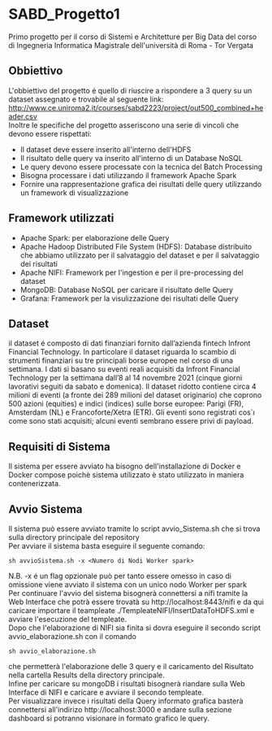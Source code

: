 # SABD_Progetto1
Primo progetto per il corso di Sistemi e Architetture per Big Data del corso di Ingegneria Informatica Magistrale dell'università di Roma - Tor Vergata
## Obbiettivo
L'obbiettivo del progetto é quello di riuscire a rispondere a 3 query su un dataset assegnato e trovabile al seguente link: http://www.ce.uniroma2.it/courses/sabd2223/project/out500_combined+header.csv<br>
Inoltre le specifiche del progetto asseriscono una serie di vincoli che devono essere rispettati:
- Il dataset deve essere inserito all'interno dell'HDFS
- Il risultato delle query va inserito all'interno di un Database NoSQL
- Le query devono essere processate con la tecnica del Batch Processing
- Bisogna processare i dati utilizzando il framework Apache Spark
- Fornire una rappresentazione grafica dei risultati delle query utilizzando un framework di visualizzazione
## Framework utilizzati
- Apache Spark: per elaborazione delle Query
- Apache Hadoop Distributed File System (HDFS): Database distribuito che abbiamo utilizzato per il salvataggio del dataset e per il salvataggio dei risultati
- Apache NIFI: Framework per l'ingestion e per il pre-processing del dataset 
- MongoDB: Database NoSQL per caricare il risultato delle Query
- Grafana: Framework per la visulizzazione dei risultati delle Query
## Dataset
il dataset é composto di dati finanziari fornito dall’azienda fintech Infront Financial Technology. In particolare il dataset riguarda lo scambio di strumenti finanziari su tre principali borse europee nel corso di una settimana. I dati si basano su eventi reali acquisiti da Infront Financial Technology per la settimana dall’8 al 14 novembre 2021 (cinque giorni lavorativi seguiti da sabato e domenica). Il dataset ridotto contiene circa 4 milioni di eventi (a fronte dei 289 milioni del dataset originario) che coprono 500 azioni (equities) e indici (indices) sulle borse europee: Parigi (FR), Amsterdam (NL) e Francoforte/Xetra (ETR). Gli eventi sono registrati cos`ı come sono stati acquisiti; alcuni eventi sembrano essere privi di payload.
## Requisiti di Sistema
Il sistema per essere avviato ha bisogno dell'installazione di Docker e Docker compose poichè sistema utilizzato è stato utilizzato in maniera contenerizzata.
## Avvio Sistema
Il sistema può essere avviato tramite lo script avvio_Sistema.sh che si trova sulla directory principale del repository<br>
Per avviare il sistema basta eseguire il seguente comando:
```
sh avvioSistema.sh -x <Numero di Nodi Worker spark>
```
N.B. -x é un flag opzionale può per tanto essere omesso in caso di omissione viene avviato il sistema con un unico nodo Worker per spark<br>
Per continuare l'avvio del sistema bisognerà connettersi a nifi tramite la Web Interface che potrà essere trovatà su http://localhost:8443/nifi e da qui caricare importare il teampleate ./TempleateNIFI/InsertDataToHDFS.xml e avviare l'esecuzione del templeate.<br>
Dopo che l'elaborazione di NIFI sia finita si dovra eseguire il secondo script avvio_elaborazione.sh con il comando
```
sh avvio_elaborazione.sh
```
che permetterà l'elaborazione delle 3 query e il caricamento del Risultato nella cartella Results della directory principale.<br>
Infine per caricare su mongoDB i risultati bisognerà riandare sulla Web Interface di NIFI e caricare e avviare il secondo templeate.<br>
Per visualizzare invece i risultati della Query informato grafica basterà connettersi all'indirizo http://localhost:3000 e andare sulla sezione dashboard si potranno visionare in formato grafico le query.

